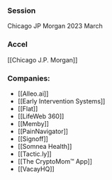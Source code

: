 
### Session
Chicago JP Morgan 2023 March

### Accel
[[Chicago J.P. Morgan]]

### Companies:
- [[Alleo.ai]]
- [[Early Intervention Systems]]
- [[Flat]]
- [[LifeWeb 360]]
- [[Memby]]
- [[PainNavigator]]
- [[Signoff]]
- [[Somnea Health]]
- [[Tactic.ly]]
- [[The CryptoMom™ App]]
- [[VacayHQ]]


